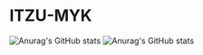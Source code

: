 # ITZU-MYK
![Anurag's GitHub stats](https://github-readme-stats.vercel.app/api?username=ITZU-MYK-OFFICIAL&show_icons=true)
![Anurag's GitHub stats](https://github-readme-stats.vercel.app/api?username=ITZU-MYK-OFFICIAL&count_private=true)
